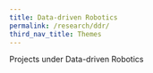 ```yaml
---
title: Data-driven Robotics
permalink: /research/ddr/
third_nav_title: Themes
---
```

Projects under Data-driven Robotics